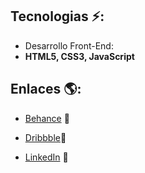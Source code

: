 
## Tecnologias ⚡: 
- Desarrollo Front-End:
- **HTML5, CSS3, JavaScript**
 
## Enlaces 🌎:
- <a href="https://www.behance.net/IamHernanFlores"> Behance</a> 🎨
- <a href="https://dribbble.com/IamHernanFlores"> Dribbble</a>🌌

- <a href="https://www.linkedin.com/in/hern%C3%A1nfloresdesigner/">LinkedIn</a> 💼






























